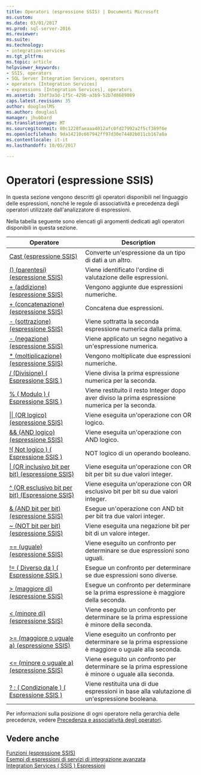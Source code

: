 ```yaml
---
title: Operatori (espressione SSIS) | Documenti Microsoft
ms.custom: 
ms.date: 03/01/2017
ms.prod: sql-server-2016
ms.reviewer: 
ms.suite: 
ms.technology:
- integration-services
ms.tgt_pltfrm: 
ms.topic: article
helpviewer_keywords:
- SSIS, operators
- SQL Server Integration Services, operators
- operators [Integration Services]
- expressions [Integration Services], operators
ms.assetid: 33df3a3d-1f5c-429b-a3b9-52b7d8689089
caps.latest.revision: 35
author: douglaslMS
ms.author: douglasl
manager: jhubbard
ms.translationtype: MT
ms.sourcegitcommit: 80c1228faeaaa4012afc0fd27992a2f5cf389f6e
ms.openlocfilehash: 9da14210c667942ff97d30e74402b011cb167a0a
ms.contentlocale: it-it
ms.lasthandoff: 10/05/2017

---
```

# <a name="operators-ssis-expression"></a>Operatori (espressione SSIS)
  In questa sezione vengono descritti gli operatori disponibili nel linguaggio delle espressioni, nonché le regole di associatività e precedenza degli operatori utilizzate dall'analizzatore di espressioni.  
  
 Nella tabella seguente sono elencati gli argomenti dedicati agli operatori disponibili in questa sezione.  
  
|Operatore|Description|  
|--------------|-----------------|  
|[Cast &#40;espressione SSIS&#41;](../../integration-services/expressions/cast-ssis-expression.md)|Converte un'espressione da un tipo di dati a un altro.|  
|[&#40;&#41; &#40;parentesi&#41; &#40;espressione SSIS&#41;](../../integration-services/expressions/parentheses-ssis-expression.md)|Viene identificato l'ordine di valutazione delle espressioni.|  
|[+ &#40;addizione&#41; &#40;espressione SSIS&#41;](../../integration-services/expressions/add-ssis.md)|Vengono aggiunte due espressioni numeriche.|  
|[+ &#40;concatenazione&#41; &#40;espressione SSIS&#41;](../../integration-services/expressions/concatenate-ssis-expression.md)|Concatena due espressioni.|  
|[- &#40;sottrazione&#41; &#40;espressione SSIS&#41;](../../integration-services/expressions/subtract-ssis-expression.md)|Viene sottratta la seconda espressione numerica dalla prima.|  
|[- &#40;negazione&#41; &#40;espressione SSIS&#41;](../../integration-services/expressions/negate-ssis-expression.md)|Viene applicato un segno negativo a un'espressione numerica.|  
|[&#42; &#40;moltiplicazione&#41; &#40;espressione SSIS&#41;](../../integration-services/expressions/multiply-ssis-expression.md)|Vengono moltiplicate due espressioni numeriche.|  
|[/ (Divisione) &#40; Espressione SSIS &#41;](../../integration-services/expressions/divide-ssis-expression.md)|Viene divisa la prima espressione numerica per la seconda.|  
|[% &#40; Modulo &#41; &#40; Espressione SSIS &#41;](../../integration-services/expressions/modulo-ssis-expression.md)|Viene restituito il resto Integer dopo aver diviso la prima espressione numerica per la seconda.|  
|[&#124;&#124; &#40;OR logico&#41; &#40;espressione SSIS&#41;](../../integration-services/expressions/logical-or-ssis-expression.md)|Viene eseguita un'operazione con OR logico.|  
|[&& &#40;AND logico&#41; &#40;espressione SSIS&#41;](../../integration-services/expressions/logical-and-ssis-expression.md)|Viene eseguita un'operazione con AND logico.|  
|[\!&#40; Not logico &#41; &#40; Espressione SSIS &#41;](../../integration-services/expressions/logical-not-ssis-expression.md)|NOT logico di un operando booleano.|  
|[&#124; &#40;OR inclusivo bit per bit&#41; &#40;espressione SSIS&#41;](../../integration-services/expressions/bitwise-inclusive-or-ssis-expression.md)|Viene eseguita un'operazione con OR bit per bit su due valori integer.|  
|[^ &#40;OR esclusivo bit per bit&#41; &#40;Espressione SSIS&#41;](../../integration-services/expressions/bitwise-exclusive-or-ssis-expression.md)|Viene eseguita un'operazione con OR esclusivo bit per bit su due valori integer.|  
|[& &#40;AND bit per bit&#41; &#40;espressione SSIS&#41;](../../integration-services/expressions/bitwise-and-ssis-expression.md)|Esegue un'operazione con AND bit per bit tra due valori integer.|  
|[~ &#40;NOT bit per bit&#41; &#40;espressione SSIS&#41;](../../integration-services/expressions/bitwise-not-ssis-expression.md)|Viene eseguita una negazione bit per bit di un valore integer.|  
|[== &#40;uguale&#41; &#40;espressione SSIS&#41;](../../integration-services/expressions/equal-ssis-expression.md)|Viene eseguito un confronto per determinare se due espressioni sono uguali.|  
|[\!= &#40; Diverso da &#41; &#40; Espressione SSIS &#41;](../../integration-services/expressions/unequal-ssis-expression.md)|Esegue un confronto per determinare se due espressioni sono diverse.|  
|[&#62; &#40;maggiore di&#41; &#40;espressione SSIS&#41;](../../integration-services/expressions/greater-than-ssis-expression.md)|Esegue un confronto per determinare se la prima espressione è maggiore della seconda.|  
|[&#60; &#40;minore di&#41; &#40;espressione SSIS&#41;](../../integration-services/expressions/less-than-ssis-expression.md)|Viene eseguito un confronto per determinare se la prima espressione è minore della seconda.|  
|[&#62;= &#40;maggiore o uguale a&#41; &#40;espressione SSIS&#41;](../../integration-services/expressions/greater-than-or-equal-to-ssis-expression.md)|Viene eseguito un confronto per determinare se la prima espressione è maggiore o uguale alla seconda.|  
|[&#60;= &#40;minore o uguale a&#41; &#40;espressione SSIS&#41;](../../integration-services/expressions/less-than-or-equal-to-ssis-expression.md)|Viene eseguito un confronto per determinare se la prima espressione è minore o uguale alla seconda.|  
|[? : &#40; Condizionale &#41; &#40; Espressione SSIS &#41;](../../integration-services/expressions/conditional-ssis-expression.md)|Viene restituita una di due espressioni in base alla valutazione di un'espressione booleana.|  
  
 Per informazioni sulla posizione di ogni operatore nella gerarchia delle precedenze, vedere [Precedenza e associatività degli operatori](../../integration-services/expressions/operator-precedence-and-associativity.md).  
  
## <a name="see-also"></a>Vedere anche  
 [Funzioni &#40;espressione SSIS&#41;](../../integration-services/expressions/functions-ssis-expression.md)   
 [Esempi di espressioni di servizi di integrazione avanzata](../../integration-services/expressions/examples-of-advanced-integration-services-expressions.md)   
 [Integration Services &#40; SSIS &#41; Espressioni](../../integration-services/expressions/integration-services-ssis-expressions.md)  
  
  

